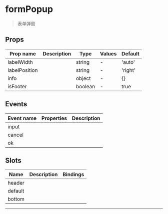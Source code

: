 # formPopup

> 表单弹窗

## Props

| Prop name     | Description | Type    | Values | Default |
| ------------- | ----------- | ------- | ------ | ------- |
| labelWidth    |             | string  | -      | 'auto'  |
| labelPosition |             | string  | -      | 'right' |
| info          |             | object  | -      | {}      |
| isFooter      |             | boolean | -      | true    |

## Events

| Event name | Properties | Description |
| ---------- | ---------- | ----------- |
| input      |            |
| cancel     |            |
| ok         |            |

## Slots

| Name    | Description | Bindings |
| ------- | ----------- | -------- |
| header  |             |          |
| default |             |          |
| bottom  |             |          |

---
